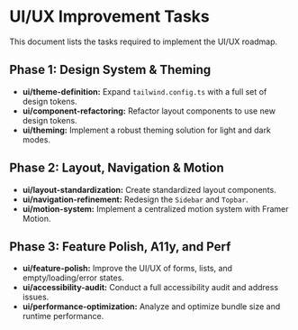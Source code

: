# UI/UX Improvement Tasks

This document lists the tasks required to implement the UI/UX roadmap.

## Phase 1: Design System & Theming

-   **ui/theme-definition:** Expand `tailwind.config.ts` with a full set of design tokens.
-   **ui/component-refactoring:** Refactor layout components to use new design tokens.
-   **ui/theming:** Implement a robust theming solution for light and dark modes.

## Phase 2: Layout, Navigation & Motion

-   **ui/layout-standardization:** Create standardized layout components.
-   **ui/navigation-refinement:** Redesign the `Sidebar` and `Topbar`.
-   **ui/motion-system:** Implement a centralized motion system with Framer Motion.

## Phase 3: Feature Polish, A11y, and Perf

-   **ui/feature-polish:** Improve the UI/UX of forms, lists, and empty/loading/error states.
-   **ui/accessibility-audit:** Conduct a full accessibility audit and address issues.
-   **ui/performance-optimization:** Analyze and optimize bundle size and runtime performance.
